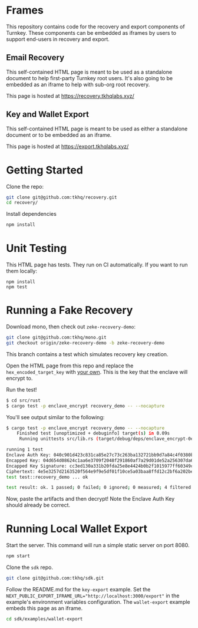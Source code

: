 # Frames

This repository contains code for the recovery and export components of Turnkey. These components can be embedded as iframes by users to support end-users in recovery and export.

## Email Recovery
This self-contained HTML page is meant to be used as a standalone document to help first-party Turnkey root users. It's also going to be embedded as an iframe to help with sub-org root recovery.

This page is hosted at https://recovery.tkhqlabs.xyz/

## Key and Wallet Export
This self-contained HTML page is meant to be used as either a standalone document or to be embedded as an iframe.

This page is hosted at https://export.tkhqlabs.xyz/

# Getting Started

Clone the repo:
```sh
git clone git@github.com:tkhq/recovery.git
cd recovery/
```

Install dependencies
```sh
npm install
```

# Unit Testing

This HTML page has tests. They run on CI automatically. If you want to run them locally:
```
npm install
npm test
```

# Running a Fake Recovery

Download mono, then check out `zeke-recovery-demo`:
```sh
git clone git@github.com:tkhq/mono.git
git checkout origin/zeke-recovery-demo -b zeke-recovery-demo
```

This branch contains a test which simulates recovery key creation.

Open the HTML page from this repo and replace the `hex_encoded_target_key` with [your own](https://github.com/tkhq/mono/blob/e802d8b0b0d52c7235f011889f7ac8b5747a6a02/src/rust/enclave_encrypt/src/lib.rs#L451). This is the key that the enclave will encrypt to.

Run the test!
```sh
$ cd src/rust
$ cargo test -p enclave_encrypt recovery_demo -- --nocapture
```

You'll see output similar to the following:
```sh
$ cargo test -p enclave_encrypt recovery_demo -- --nocapture
    Finished test [unoptimized + debuginfo] target(s) in 0.09s
     Running unittests src/lib.rs (target/debug/deps/enclave_encrypt-0e6e99f7cd0d1e6d)

running 1 test
Enclave Auth Key: 040c901d423c831ca85e27c73c263ba132721bb9d7a84c4f0380b2a6756fd601331c8870234dec878504c174144fa4b14b66a651691606d8173e55bd37e381569e
Encapped Key: 04d654d08624c1aa6e3709f2048f291860af7a29d01de52a256307da6d55602a833d525e0afecf4ad27aa052e704b7851a7184506cb4c72d2caf1e42932b959d14
Encapped Key Signature: cc3ed130a331b20fda25e8e4424b0b2f1015977ff60349c70d8b3a14d51ad9f897558eedccee80579508812bc6f31d987b210f21a64cb40beb56274c347c39a2
Ciphertext: 4e5e3257d2163520f564e9f9e5df01f10ce5a03baa8ffd12c2bf6a202be7ffc496008da179
test test::recovery_demo ... ok

test result: ok. 1 passed; 0 failed; 0 ignored; 0 measured; 4 filtered out; finished in 0.02s
```

Now, paste the artifacts and then decrypt! Note the Enclave Auth Key should already be correct.

# Running Local Wallet Export
Start the server. This command will run a simple static server on port 8080.
```sh
npm start
```

Clone the `sdk` repo.
```sh
git clone git@github.com:tkhq/sdk.git
```

Follow the README.md for the `key-export` example. Set the `NEXT_PUBLIC_EXPORT_IFRAME_URL="http://localhost:3000/export"` in the example's environment variables configuration. The `wallet-export` example embeds this page as an iframe.
```sh
cd sdk/examples/wallet-export
```